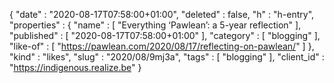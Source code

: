 {
  "date" : "2020-08-17T07:58:00+01:00",
  "deleted" : false,
  "h" : "h-entry",
  "properties" : {
    "name" : [ "Everything ‘Pawlean’: a 5-year reflection" ],
    "published" : [ "2020-08-17T07:58:00+01:00" ],
    "category" : [ "blogging" ],
    "like-of" : [ "https://pawlean.com/2020/08/17/reflecting-on-pawlean/" ]
  },
  "kind" : "likes",
  "slug" : "2020/08/9mj3a",
  "tags" : [ "blogging" ],
  "client_id" : "https://indigenous.realize.be"
}
